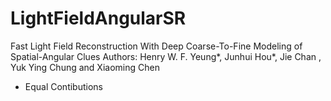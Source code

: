# LightFieldAngularSR
Fast Light Field Reconstruction With Deep Coarse-To-Fine Modeling of Spatial-Angular Clues
Authors: Henry W. F. Yeung*, Junhui Hou*, Jie Chan , Yuk Ying Chung and Xiaoming Chen

* Equal Contibutions
